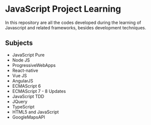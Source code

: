 # JavaScript Project Learning

In this repository are all the codes developed during the learning of Javascript and related frameworks, besides development techniques.

## Subjects

- JavaScript Pure
- Node JS
- ProgressiveWebApps
- React-native
- Vue JS
- AngularJS
- ECMAScript 6
- ECMAScript 7 - 8 Updates
- JavaScript TDD
- JQuery
- TypeScript
- HTML5 and JavaScript
- GoogleMapsAPI
